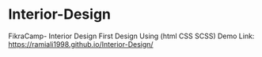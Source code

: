 # Interior-Design
FikraCamp- Interior Design First Design Using (html CSS SCSS)
Demo Link:
https://ramiali1998.github.io/Interior-Design/
